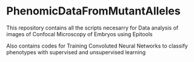 # PhenomicDataFromMutantAlleles

This repository contains all the scripts necesarry for Data analysis of images of Confocal Microscopy of Embryos using Epitools 




Also contains codes for Training Convoluted Neural Networks to classify phenotypes with supervised and unsupervised learning

